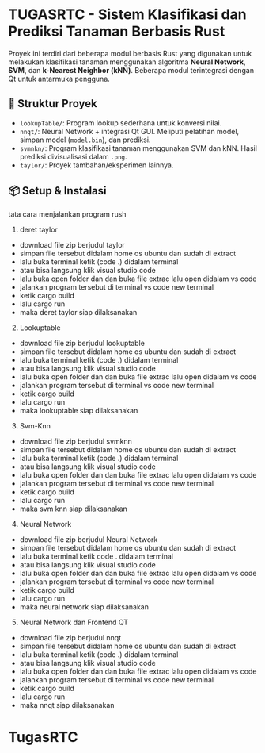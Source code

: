 # TUGASRTC - Sistem Klasifikasi dan Prediksi Tanaman Berbasis Rust

Proyek ini terdiri dari beberapa modul berbasis Rust yang digunakan untuk melakukan klasifikasi tanaman menggunakan algoritma **Neural Network**, **SVM**, dan **k-Nearest Neighbor (kNN)**. Beberapa modul terintegrasi dengan Qt untuk antarmuka pengguna.

## 🧭 Struktur Proyek

- `lookupTable/`: Program lookup sederhana untuk konversi nilai.
- `nnqt/`: Neural Network + integrasi Qt GUI. Meliputi pelatihan model, simpan model (`model.bin`), dan prediksi.
- `svmnkn/`: Program klasifikasi tanaman menggunakan SVM dan kNN. Hasil prediksi divisualisasi dalam `.png`.
- `taylor/`: Proyek tambahan/eksperimen lainnya.

## 📦 Setup & Instalasi
tata cara menjalankan program rush

1. deret taylor
- download file zip berjudul taylor
- simpan file tersebut didalam home os ubuntu dan sudah di extract
- lalu buka terminal ketik (code .) didalam terminal
- atau bisa langsung klik visual studio code
- lalu buka open folder dan dan buka file extrac lalu open didalam vs code
- jalankan program tersebut di terminal vs code new terminal
- ketik cargo build
- lalu cargo run
- maka deret taylor siap dilaksanakan

2. Lookuptable 
- download file zip berjudul lookuptable
- simpan file tersebut didalam home os ubuntu dan sudah di extract
- lalu buka terminal ketik (code .) didalam terminal
- atau bisa langsung klik visual studio code
- lalu buka open folder dan dan buka file extrac lalu open didalam vs code
- jalankan program tersebut di terminal vs code new terminal
- ketik cargo build
- lalu cargo run
- maka lookuptable siap dilaksanakan

3. Svm-Knn
- download file zip berjudul svmknn
- simpan file tersebut didalam home os ubuntu dan sudah di extract
- lalu buka terminal ketik (code .) didalam terminal
- atau bisa langsung klik visual studio code
- lalu buka open folder dan dan buka file extrac lalu open didalam vs code
- jalankan program tersebut di terminal vs code new terminal
- ketik cargo build
- lalu cargo run
- maka svm knn siap dilaksanakan

4. Neural Network
- download file zip berjudul Neural Network
- simpan file tersebut didalam home os ubuntu dan sudah di extract
- lalu buka terminal ketik code . didalam terminal
- atau bisa langsung klik visual studio code
- lalu buka open folder dan dan buka file extrac lalu open didalam vs code
- jalankan program tersebut di terminal vs code new terminal
- ketik cargo build
- lalu cargo run
- maka neural network siap dilaksanakan

5. Neural Network dan Frontend QT
- download file zip berjudul nnqt
- simpan file tersebut didalam home os ubuntu dan sudah di extract
- lalu buka terminal ketik (code .) didalam terminal
- atau bisa langsung klik visual studio code
- lalu buka open folder dan dan buka file extrac lalu open didalam vs code
- jalankan program tersebut di terminal vs code new terminal
- ketik cargo build
- lalu cargo run
- maka nnqt siap dilaksanakan
# TugasRTC

